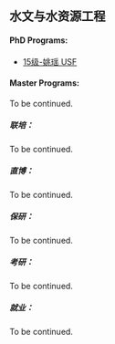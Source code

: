 ## 水文与水资源工程

#### PhD Programs:

 - [15级-姚瑶 USF](grad-application/environmental-science-and-engineering/hydrology-and-water-resources-engineerin/[US]-15-yaoyao.md)

#### Master Programs:

To be continued.

##### 联培：

To be continued.

##### 直博：

To be continued.

##### 保研：

To be continued.

##### 考研：

To be continued.

##### 就业：

To be continued.
